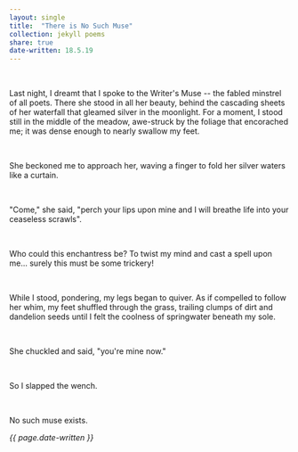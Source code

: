 ```yaml
---
layout: single
title:  "There is No Such Muse" 
collection: jekyll poems
share: true
date-written: 18.5.19
---
```


&nbsp;
&nbsp;

<p>
Last night, I dreamt that I spoke to the Writer's Muse -- the fabled minstrel of all poets. There 
she stood in all her beauty, behind the cascading sheets of her waterfall that gleamed silver in the
moonlight. For a moment, I stood still in the middle of the meadow, awe-struck by the foliage that encorached me;
it was dense enough to nearly swallow my feet.
  
&nbsp;

She beckoned me to approach her, waving a finger to fold her silver waters like a curtain. 

&nbsp;

"Come," she said, "perch your lips upon mine and I will breathe life into your ceaseless scrawls".

&nbsp;

Who could this enchantress be? To twist my mind and cast a spell upon me... surely this must be some trickery!

&nbsp;

While I stood, pondering, my legs began to quiver. As if compelled to follow her whim, my feet shuffled through the grass,
trailing clumps of dirt and dandelion seeds until I felt the coolness of springwater beneath my sole.

&nbsp;

She chuckled and said, "you're mine now."

&nbsp;

So I slapped the wench.

&nbsp;

No such muse exists.
</p>

<em> {{ page.date-written }} </em>
